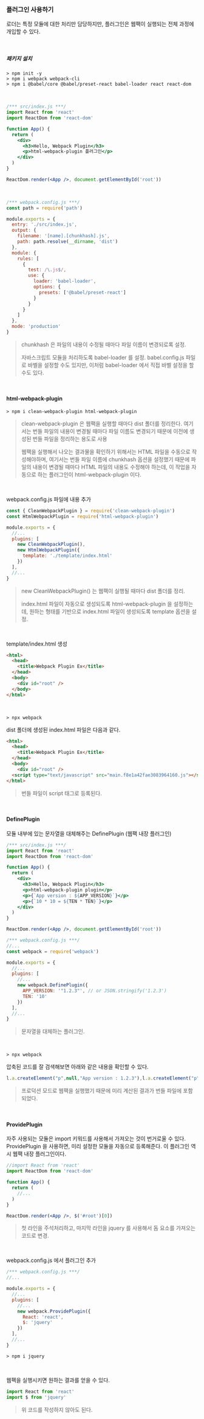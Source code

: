 ### 플러그인 사용하기

로더는 특정 모듈에 대한 처리만 담당하지만, 플러그인은 웹팩이 실행되는 전체 과정에 개입할 수 있다.

<br>

##### 패키지 설치

```
> npm init -y
> npm i webpack webpack-cli
> npm i @babel/core @babel/preset-react babel-loader react react-dom
```

<br>

```jsx
/*** src/index.js ***/
import React from 'react'
import ReactDom from 'react-dom'

function App() {
  return (
    <div>
      <h3>Hello, Webpack Plugin</h3>
      <p>html-webpack-plugin 플러그인</p>
    </div>
  )
}

ReactDom.render(<App />, document.getElementById('root'))
```

<br>

```js
/*** webpack.config.js ***/
const path = require('path')

module.exports = {
  entry: './src/index.js',
  output: {
    filename: '[name].[chunkhash].js',
    path: path.resolve(__dirname, 'dist')
  },
  module: {
    rules: [
      {
        test: /\.js$/,
        use: {
          loader: 'babel-loader',
          options: {
            presets: ['@babel/preset-react']
          }
        }
      }
    ]
  },
  mode: 'production'
}
```

> chunkhash 은 파일의 내용이 수정될 때마다 파일 이름이 변경되로록 설정.
>
> 자바스크립트 모듈을 처리하도록 babel-loader 를 설정. babel.config.js 파일로 바벨을 설정할 수도 있지만, 이처럼 babel-loader 에서 직접 바벨 설정을 할 수도 있다.

<br>

#### html-webpack-plugin

```
> npm i clean-webpack-plugin html-webpack-plugin
```

> clean-webpack-plugin 은 웹팩을 실행할 때마다 dist 폴더를 정리한다. 여기서는 번들 파일의 내용이 변경될 때마다 파일 이름도 변경되기 때문에 이전에 생성된 번들 파일을 정리하는 용도로 사용
>
> 웹팩을 실행해서 나오는 결과물을 확인하기 위해서는 HTML 파일을 수동으로 작성해야하며, 여기서는 번들 파일 이름에 chunkhash 옵션을 설정했기 때문에 파일의 내용이 변경될 때마다 HTML 파일의 내용도 수정해야 하는데, 이 작업을 자동으로 하는 플러그인이 html-webpack-plugin 이다.

<br>

webpack.config.js 파일에 내용 추가

```js
const { CleanWebpackPlugin } = require('clean-webpack-plugin')
const HtmlWebpackPlugin = require('html-webpack-plugin')

module.exports = {
  //...
  plugins: [
    new CleanWebpackPlugin(),
    new HtmlWebpackPlugin({
      template: './template/index.html'
    })
  ],
  //...
}
```

> new CleanWebpackPlugin() 는 웹팩이 실행될 때마다 dist 폴더를 정리.
>
> index.html 파일이 자동으로 생성되도록 html-webpack-plugin 을 설정하는데, 원하는 형태를 기반으로 index.html 파일이 생성되도록 template 옵션을 설정.

<br>

template/index.html 생성

```html
<html>
  <head>
    <title>Webpack Plugin Ex</title>
  </head>
  <body>
    <div id="root" />
  </body>
</html>
```

<br>

```
> npx webpack
```

dist 폴더에 생성된 index.html 파일은 다음과 같다.

```html
<html>
  <head>
    <title>Webpack Plugin Ex</title>
  </head>
  <body>
    <div id="root" />
  <script type="text/javascript" src="main.f8e1a42fae3083964160.js"></script></body>
</html>
```

> 번들 파일이 script 태그로 등록된다.

<br>

#### DefinePlugin

모듈 내부에 있는 문자열을 대체해주는 DefinePlugin (웹팩 내장 플러그인)

```jsx
/*** src/index.js ***/
import React from 'react'
import ReactDom from 'react-dom'

function App() {
  return (
    <div>
      <h3>Hello, Webpack Plugin</h3>
      <p>html-webpack-plugin plugin</p>
      <p>{`App version : ${APP_VERSION}`}</p>
      <p>{`10 * 10 = ${TEN * TEN}`}</p>
    </div>
  )
}

ReactDom.render(<App />, document.getElementById('root'))
```

```js
/*** webpack.config.js ***/
//...
const webpack = require('webpack')

module.exports = {
  //...
  plugins: [
    //...
    new webpack.DefinePlugin({
      APP_VERSION: '"1.2.3"', // or JSON.stringify('1.2.3')
      TEN: '10'
    })
  ],
  //...
}
```

> 문자열을 대체하는 플러그인.

<br>

```
> npx webpack
```

압축된 코드를 잘 검색해보면 아래와 같은 내용을 확인할 수 있다.

```js
l.a.createElement("p",null,"App version : 1.2.3"),l.a.createElement("p",null,"10 * 10 = 100")
```

> 프로덕션 모드로 웹팩을 실행했기 때문에 미리 계산된 결과가 번들 파일에 포함되었다.

<br>

#### ProvidePlugin

자주 사용되는 모듈은 import 키워드를 사용해서 가져오는 것이 번거로울 수 있다. ProvidePlugin 을 사용하면, 미리 설정한 모듈을 자동으로 등록해준다. 이 플러그인 역시 웹팩 내장 플러그인이다. 

```jsx
//import React from 'react'
import ReactDom from 'react-dom'

function App() {
  return (
    //...
  )
}

ReactDom.render(<App />, $('#root')[0])
```

> 첫 라인을 주석처리하고, 마지막 라인을 jquery 를 사용해서 돔 요소를 가져오는 코드로 변경.

<br>

webpack.config.js 에서 플러그인 추가

```js
/*** webpack.config.js ***/
//...

module.exports = {
  //...
  plugins: [
    //...
    new webpack.ProvidePlugin({
      React: 'react',
      $: 'jquery'
    })
  ],
  //...
}
```

```
> npm i jquery
```

<br>

웹펙을 실행시키면 원하는 결과를 얻을 수 있다.

```js
import React from 'react'
import $ from 'jquery'
```

> 위 코드를 작성하지 않아도 된다.

